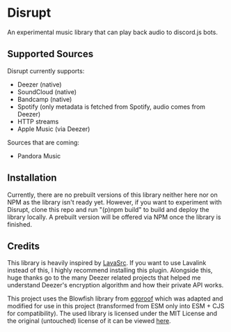 # Disrupt
An experimental music library that can play back audio to discord.js bots.

## Supported Sources
Disrupt currently supports:
- Deezer (native)
- SoundCloud (native)
- Bandcamp (native)
- Spotify (only metadata is fetched from Spotify, audio comes from Deezer)
- HTTP streams
- Apple Music (via Deezer)

Sources that are coming:
- Pandora Music

## Installation
Currently, there are no prebuilt versions of this library neither here nor on NPM as the library isn't ready yet. However, if you want to experiment with Disrupt, clone this repo and run "(p)npm build" to build and deploy the library locally. A prebuilt version will be offered via NPM once the library is finished.

## Credits
This library is heavily inspired by [LavaSrc](https://github.com/topi314/LavaSrc). If you want to use Lavalink instead of this, I highly recommend installing this plugin.
Alongside this, huge thanks go to the many Deezer related projects that helped me understand Deezer's encryption algorithm and how their private API works.

This project uses the Blowfish library from [egoroof](https://github.com/egoroof/blowfish) which was adapted and modified for use in this project (transformed from ESM only into ESM + CJS for compatibility). The used library is licensed under the MIT License and the original (untouched) license of it can be viewed [here](https://github.com/shadowrunners/Disrupt/blob/main/src/Utils/Blowfish/LICENSE.md).
